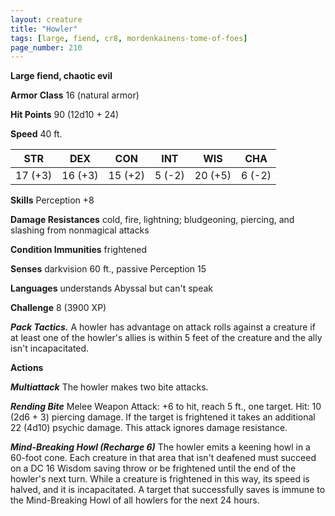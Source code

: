 ```yaml
---
layout: creature
title: "Howler"
tags: [large, fiend, cr8, mordenkainens-tome-of-foes]
page_number: 210
---
```


**Large fiend, chaotic evil**

**Armor Class** 16 (natural armor)

**Hit Points** 90  (12d10 + 24)

**Speed** 40 ft.

|   STR   |   DEX   |   CON   |   INT   |   WIS   |   CHA   |
|:-------:|:-------:|:-------:|:-------:|:-------:|:-------:|
| 17 (+3) | 16 (+3) | 15 (+2) | 5 (-2) | 20 (+5) | 6 (-2) |

**Skills** Perception +8

**Damage Resistances** cold, fire, lightning; bludgeoning, piercing, and slashing from nonmagical attacks

**Condition Immunities** frightened

**Senses** darkvision 60 ft., passive Perception 15

**Languages** understands Abyssal but can't speak

**Challenge** 8 (3900 XP)

***Pack Tactics.*** A howler has advantage on attack rolls against a creature if at least one of the howler's allies is within 5 feet of the creature and the ally isn't incapacitated.

**Actions**

***Multiattack*** The howler makes two bite attacks.

***Rending Bite*** Melee Weapon Attack: +6 to hit, reach 5 ft., one target. Hit: 10 (2d6 + 3) piercing damage. If the target is frightened it takes an additional 22 (4d10) psychic damage. This attack ignores damage resistance.

***Mind-Breaking Howl (Recharge 6)*** The howler emits a keening howl in a 60-foot cone. Each creature in that area that isn't deafened must succeed on a DC 16 Wisdom saving throw or be frightened until the end of the howler's next turn. While a creature is frightened in this way, its speed is halved, and it is incapacitated. A target that successfully saves is immune to the Mind-Breaking Howl of all howlers for the next 24 hours.